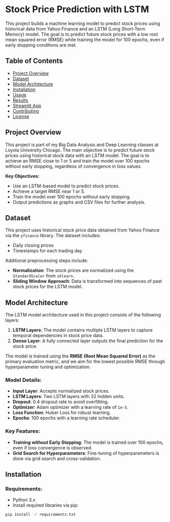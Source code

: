 # Stock Price Prediction with LSTM

This project builds a machine learning model to predict stock prices using historical data from Yahoo Finance and an LSTM (Long Short-Term Memory) model. The goal is to predict future stock prices with a low root mean squared error (RMSE) while training the model for 100 epochs, even if early stopping conditions are met.

## Table of Contents
- [Project Overview](#project-overview)
- [Dataset](#dataset)
- [Model Architecture](#model-architecture)
- [Installation](#installation)
- [Usage](#usage)
- [Results](#results)
- [Streamlit App](#streamlit-app)
- [Contributing](#contributing)
- [License](#license)

## Project Overview

This project is part of my Big Data Analysis and Deep Learning classes at Loyola University Chicago. The main objective is to predict future stock prices using historical stock data with an LSTM model. The goal is to achieve an RMSE close to 1 or 5 and train the model over 100 epochs without early stopping, regardless of convergence in loss values.

**Key Objectives:**
- Use an LSTM-based model to predict stock prices.
- Achieve a target RMSE near 1 or 5.
- Train the model over 100 epochs without early stopping.
- Output predictions as graphs and CSV files for further analysis.

## Dataset

This project uses historical stock price data obtained from Yahoo Finance via the `yfinance` library. The dataset includes:
- Daily closing prices
- Timestamps for each trading day

Additional preprocessing steps include:
- **Normalization**: The stock prices are normalized using the `StandardScaler` from `sklearn`.
- **Sliding Window Approach**: Data is transformed into sequences of past stock prices for the LSTM model.

## Model Architecture

The LSTM model architecture used in this project consists of the following layers:
1. **LSTM Layers**: The model contains multiple LSTM layers to capture temporal dependencies in stock price data.
2. **Dense Layer**: A fully connected layer outputs the final prediction for the stock price.

The model is trained using the **RMSE (Root Mean Squared Error)** as the primary evaluation metric, and we aim for the lowest possible RMSE through hyperparameter tuning and optimization.

### Model Details:
- **Input Layer**: Accepts normalized stock prices.
- **LSTM Layers**: Two LSTM layers with 32 hidden units.
- **Dropout**: 0.4 dropout rate to avoid overfitting.
- **Optimizer**: Adam optimizer with a learning rate of `1e-5`.
- **Loss Function**: Huber Loss for robust learning.
- **Epochs**: 100 epochs with a learning rate scheduler.

### Key Features:
- **Training without Early Stopping**: The model is trained over 100 epochs, even if loss convergence is observed.
- **Grid Search for Hyperparameters**: Fine-tuning of hyperparameters is done via grid search and cross-validation.

## Installation

### Requirements:
- Python 3.x
- Install required libraries via pip:

```bash
pip install -r requirements.txt
